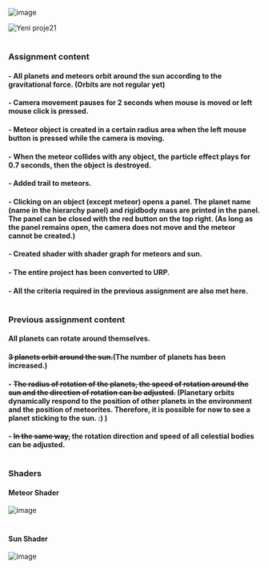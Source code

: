 ![image](https://user-images.githubusercontent.com/13854886/179966902-ce70940f-2bed-4027-ae15-1c8605cbd367.png)


![Yeni proje21](https://user-images.githubusercontent.com/13854886/179966427-aa83a4ff-f299-4aab-9970-bee120d8a063.gif)


#
### Assignment content

#### - All planets and meteors orbit around the sun according to the gravitational force. (Orbits are not regular yet)

#### - Camera movement pauses for 2 seconds when mouse is moved or left mouse click is pressed.

#### - Meteor object is created in a certain radius area when the left mouse button is pressed while the camera is moving.

#### - When the meteor collides with any object, the particle effect plays for 0.7 seconds, then the object is destroyed.

#### - Added trail to meteors.

#### - Clicking on an object (except meteor) opens a panel. The planet name (name in the hierarchy panel) and rigidbody mass are printed in the panel. The panel can be closed with the red button on the top right. (As long as the panel remains open, the camera does not move and the meteor cannot be created.)

#### - Created shader with shader graph for meteors and sun.

#### - The entire project has been converted to URP.

#### - All the criteria required in the previous assignment are also met here.

#

### Previous assignment content

#### All planets can rotate around themselves.
#### ~~3 planets orbit around the sun.~~(The number of planets has been increased.)

#### - ~~The radius of rotation of the planets, the speed of rotation around the sun and the direction of rotation can be adjusted.~~ (Planetary orbits dynamically respond to the position of other planets in the environment and the position of meteorites. Therefore, it is possible for now to see a planet sticking to the sun. :) )
#### - ~~In the same way,~~ the rotation direction and speed of all celestial bodies can be adjusted.

#
 ### Shaders
 #### Meteor Shader
 ![image](https://user-images.githubusercontent.com/13854886/179977298-561a27ca-3ddf-43db-89df-aa8f3a2f3560.png)
 #
 #### Sun Shader
 ![image](https://user-images.githubusercontent.com/13854886/179977567-9e424a4f-04e1-46cd-ab94-9b042b361864.png)


